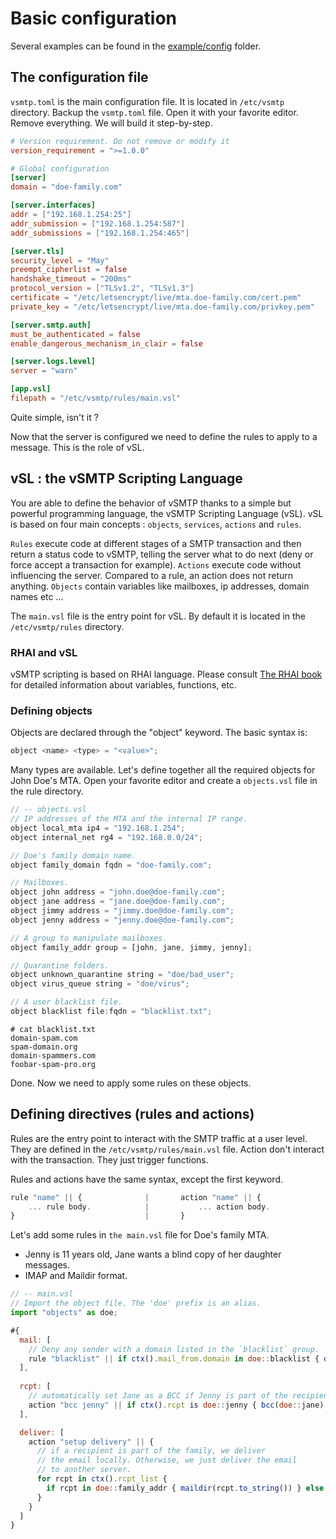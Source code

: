 # Basic configuration

Several examples can be found in the [example/config](https://github.com/viridIT/vSMTP/tree/main/examples/) folder.

## The configuration file

`vsmtp.toml` is the main configuration file. It is located in `/etc/vsmtp` directory. Backup the `vsmtp.toml` file. Open it with your favorite editor. Remove everything.
We will build it step-by-step.

```toml
# Version requirement. Do not remove or modify it 
version_requirement = ">=1.0.0"

# Global configuration
[server]
domain = "doe-family.com"         

[server.interfaces]
addr = ["192.168.1.254:25"]
addr_submission = ["192.168.1.254:587"]
addr_submissions = ["192.168.1.254:465"]

[server.tls]
security_level = "May"
preempt_cipherlist = false
handshake_timeout = "200ms"
protocol_version = ["TLSv1.2", "TLSv1.3"]
certificate = "/etc/letsencrypt/live/mta.doe-family.com/cert.pem"
private_key = "/etc/letsencrypt/live/mta.doe-family.com/privkey.pem"

[server.smtp.auth]
must_be_authenticated = false
enable_dangerous_mechanism_in_clair = false

[server.logs.level]
server = "warn"

[app.vsl]
filepath = "/etc/vsmtp/rules/main.vsl"
```

Quite simple, isn't it ?

Now that the server is configured we need to define the rules to apply to a message. This is the role of vSL.

## vSL : the vSMTP Scripting Language

You are able to define the behavior of vSMTP thanks to a simple but powerful programming language, the vSMTP Scripting Language (vSL). vSL is based on four main concepts : `objects`, `services`, `actions` and `rules`.

`Rules` execute code at different stages of a SMTP transaction and then return a status code to vSMTP, telling the server what to do next (deny or force accept a transaction for example).
`Actions` execute code without influencing the server. Compared to a rule, an action does not return anything.
`Objects` contain variables like mailboxes, ip addresses, domain names etc ...

The `main.vsl` file is the entry point for vSL. By default it is located in the `/etc/vsmtp/rules` directory.

### RHAI and vSL

vSMTP scripting is based on RHAI language. Please consult [The RHAI book] for detailed information about variables, functions, etc.

[The RHAI book]: https://rhai.rs/book/

### Defining objects

Objects are declared through the "object" keyword. The basic syntax is:

```c
object <name> <type> = "<value>";
```

Many types are available. Let's define together all the required objects for John Doe's MTA.
Open your favorite editor and create a `objects.vsl` file in the rule directory.

```javascript
// -- objects.vsl
// IP addresses of the MTA and the internal IP range.
object local_mta ip4 = "192.168.1.254";
object internal_net rg4 = "192.168.0.0/24";

// Doe's family domain name.
object family_domain fqdn = "doe-family.com";

// Mailboxes.
object john address = "john.doe@doe-family.com";
object jane address = "jane.doe@doe-family.com";
object jimmy address = "jimmy.doe@doe-family.com";
object jenny address = "jenny.doe@doe-family.com";

// A group to manipulate mailboxes.
object family_addr group = [john, jane, jimmy, jenny];

// Quarantine folders.
object unknown_quarantine string = "doe/bad_user";
object virus_queue string = "doe/virus";

// A user blacklist file.
object blacklist file:fqdn = "blacklist.txt";
```

```shell
# cat blacklist.txt
domain-spam.com
spam-domain.org
domain-spammers.com
foobar-spam-pro.org
```

Done. Now we need to apply some rules on these objects.

## Defining directives (rules and actions)

Rules are the entry point to interact with the SMTP traffic at a user level. They are defined in the `/etc/vsmtp/rules/main.vsl` file. Action don't interact with the transaction. They just trigger functions.

Rules and actions have the same syntax, except the first keyword.

```javascript
rule "name" || {              |       action "name" || {
    ... rule body.            |           ... action body.
}                             |       }
```

Let's add some rules in `the main.vsl` file for Doe's family MTA. 

- Jenny is 11 years old, Jane wants a blind copy of her daughter messages.
- IMAP and Maildir format.

```javascript
// -- main.vsl
// Import the object file. The 'doe' prefix is an alias.
import "objects" as doe;

#{
  mail: [
    // Deny any sender with a domain listed in the `blacklist` group.
    rule "blacklist" || if ctx().mail_from.domain in doe::blacklist { deny() } else { next() }
  ],
   
  rcpt: [
    // automatically set Jane as a BCC if Jenny is part of the recipients.
    action "bcc jenny" || if ctx().rcpt is doe::jenny { bcc(doe::jane) },
  ],

  deliver: [
    action "setup delivery" || {
      // if a recipient is part of the family, we deliver
      // the email locally. Otherwise, we just deliver the email
      // to another server.
      for rcpt in ctx().rcpt_list {
        if rcpt in doe::family_addr { maildir(rcpt.to_string()) } else { deliver(rcpt.to_string()) }
      }
    }
  ]
}
```
